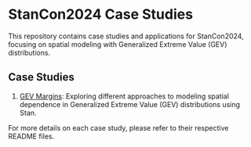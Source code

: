 # StanCon2024 Case Studies

This repository contains case studies and applications for StanCon2024, focusing on spatial modeling with Generalized Extreme Value (GEV) distributions.

## Case Studies

1. [GEV Margins](casestudies/gev_margins): Exploring different approaches to modeling spatial dependence in Generalized Extreme Value (GEV) distributions using Stan.

For more details on each case study, please refer to their respective README files.